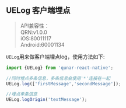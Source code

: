## UELog 客户端埋点

> API兼容性：   
> QRN:v1.0.0   
> iOS:80011117   
> Android:60001134   

`UELog`用来做客户端埋点log，使用方法如下:

```js
import {UELog} from 'qunar-react-native';

//同时埋点多条信息，多条信息会使用'*'连接在一起
UELog.log(['firstMessage','secondMessage']);

//埋点单条信息
UELog.logOrigin('textMessage');
```
